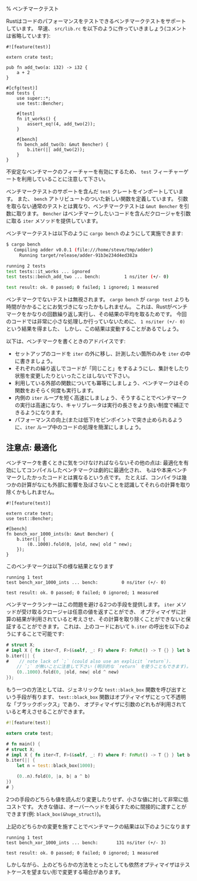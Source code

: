 % ベンチマークテスト
<!-- % Benchmark tests -->

<!-- Rust supports benchmark tests, which can test the performance of your -->
<!-- code. Let's make our `src/lib.rs` look like this (comments elided): -->
Rustはコードのパフォーマンスをテストできるベンチマークテストをサポートしています。
早速、 `src/lib.rc` を以下のように作っていきましょう(コメントは省略しています):

```rust,ignore
#![feature(test)]

extern crate test;

pub fn add_two(a: i32) -> i32 {
    a + 2
}

#[cfg(test)]
mod tests {
    use super::*;
    use test::Bencher;

    #[test]
    fn it_works() {
        assert_eq!(4, add_two(2));
    }

    #[bench]
    fn bench_add_two(b: &mut Bencher) {
        b.iter(|| add_two(2));
    }
}
```

<!-- Note the `test` feature gate, which enables this unstable feature. -->
不安定なベンチマークのフィーチャーを有効にするため、 `test` フィーチャーゲートを利用していることに注意して下さい。

<!-- We've imported the `test` crate, which contains our benchmarking support. -->
<!-- We have a new function as well, with the `bench` attribute. Unlike regular -->
<!-- tests, which take no arguments, benchmark tests take a `&mut Bencher`. This -->
<!-- `Bencher` provides an `iter` method, which takes a closure. This closure -->
<!-- contains the code we'd like to benchmark. -->
ベンチマークテストのサポートを含んだ `test` クレートをインポートしています。
また、 `bench` アトリビュートのついた新しい関数を定義しています。
引数を取らない通常のテストとは異なり、ベンチマークテストは `&mut Bencher` を引数に取ります。
`Bencher` はベンチマークしたいコードを含んだクロージャを引数に取る `iter` メソッドを提供しています。

<!-- We can run benchmark tests with `cargo bench`: -->
ベンチマークテストは以下のように `cargo bench` のようにして実施できます:

```bash
$ cargo bench
   Compiling adder v0.0.1 (file:///home/steve/tmp/adder)
     Running target/release/adder-91b3e234d4ed382a

running 2 tests
test tests::it_works ... ignored
test tests::bench_add_two ... bench:         1 ns/iter (+/- 0)

test result: ok. 0 passed; 0 failed; 1 ignored; 1 measured
```

<!-- Our non-benchmark test was ignored. You may have noticed that `cargo bench` -->
<!-- takes a bit longer than `cargo test`. This is because Rust runs our benchmark -->
<!-- a number of times, and then takes the average. Because we're doing so little -->
<!-- work in this example, we have a `1 ns/iter (+/- 0)`, but this would show -->
<!-- the variance if there was one. -->
ベンチマークでないテストは無視されます。
`cargo bench` が `cargo test` よりも時間がかかることにお気づきになったかもしれません。
これは、Rustがベンチマークをかなりの回数繰り返し実行し、その結果の平均を取るためです。
今回のコードでは非常に小さな処理しか行っていないために、 `1 ns/iter (+/- 0)` という結果を得ました、
しかし、この結果は変動することがあるでしょう。

<!-- Advice on writing benchmarks: -->
以下は、ベンチマークを書くときのアドバイスです:


<!-- * Move setup code outside the `iter` loop; only put the part you want to measure inside -->
<!-- * Make the code do "the same thing" on each iteration; do not accumulate or change state -->
<!-- * Make the outer function idempotent too; the benchmark runner is likely to run -->
<!--   it many times -->
<!-- *  Make the inner `iter` loop short and fast so benchmark runs are fast and the -->
<!--    calibrator can adjust the run-length at fine resolution -->
<!-- * Make the code in the `iter` loop do something simple, to assist in pinpointing -->
<!--   performance improvements (or regressions) -->
* セットアップのコードを `iter` の外に移し、計測したい箇所のみを `iter` の中に書きましょう。
* それぞれの繰り返しでコードが「同じこと」をするようにし、集計をしたり状態を変更したりといったことはしないで下さい。
* 利用している外部の関数についても冪等にしましょう、ベンチマークはその関数をおそらく何度も実行します。
* 内側の `iter` ループを短く高速にしましょう、そうすることでベンチマークの実行は高速になり、キャリブレータは実行の長さをより良い制度で補正できるようになります。
* パフォーマンスの向上(または低下)をピンポイントで突き止められるように、`iter` ループ中のコードの処理を簡潔にしましょう。

<!-- ## Gotcha: optimizations -->
## 注意点: 最適化

<!-- There's another tricky part to writing benchmarks: benchmarks compiled with -->
<!-- optimizations activated can be dramatically changed by the optimizer so that -->
<!-- the benchmark is no longer benchmarking what one expects. For example, the -->
<!-- compiler might recognize that some calculation has no external effects and -->
<!-- remove it entirely. -->
ベンチマークを書くときに気をつけなければならないその他の点は: 最適化を有効にしてコンパイルしたベンチマークは劇的に最適化され、
もはや本来ベンチマークしたかったコードとは異なるという点です。
たとえば、コンパイラは幾つかの計算がなにも外部に影響を及ぼさないことを認識してそれらの計算を取り除くかもしれません。

```rust,ignore
#![feature(test)]

extern crate test;
use test::Bencher;

#[bench]
fn bench_xor_1000_ints(b: &mut Bencher) {
    b.iter(|| {
        (0..1000).fold(0, |old, new| old ^ new);
    });
}
```

<!-- gives the following results -->
このベンチマークは以下の様な結果となります

```text
running 1 test
test bench_xor_1000_ints ... bench:         0 ns/iter (+/- 0)

test result: ok. 0 passed; 0 failed; 0 ignored; 1 measured
```

<!-- The benchmarking runner offers two ways to avoid this. Either, the closure that -->
<!-- the `iter` method receives can return an arbitrary value which forces the -->
<!-- optimizer to consider the result used and ensures it cannot remove the -->
<!-- computation entirely. This could be done for the example above by adjusting the -->
<!-- `b.iter` call to -->
ベンチマークランナーはこの問題を避ける2つの手段を提供します。
`iter` メソッドが受け取るクロージャは任意の値を返すことができ、
オプティマイザに計算の結果が利用されていると考えさせ、その計算を取り除くことができないと保証することができます。
これは、上のコードにおいて `b.iter` の呼出を以下のようにすることで可能です:

```rust
# struct X;
# impl X { fn iter<T, F>(&self, _: F) where F: FnMut() -> T {} } let b = X;
b.iter(|| {
#    // note lack of `;` (could also use an explicit `return`).
    // `;` が無いことに注意して下さい (明示的な `return` を使うこともできます)。
    (0..1000).fold(0, |old, new| old ^ new)
});
```

<!-- Or, the other option is to call the generic `test::black_box` function, which -->
<!-- is an opaque "black box" to the optimizer and so forces it to consider any -->
<!-- argument as used. -->
もう一つの方法としては、ジェネリックな `test::black_box` 関数を呼び出すという手段が有ります、
`test::black_box` 関数はオプティマイザにとって不透明な「ブラックボックス」であり、
オプティマイザに引数のどれもが利用されていると考えさせることができます。

```rust
#![feature(test)]

extern crate test;

# fn main() {
# struct X;
# impl X { fn iter<T, F>(&self, _: F) where F: FnMut() -> T {} } let b = X;
b.iter(|| {
    let n = test::black_box(1000);

    (0..n).fold(0, |a, b| a ^ b)
})
# }
```

<!-- Neither of these read or modify the value, and are very cheap for small values. -->
<!-- Larger values can be passed indirectly to reduce overhead (e.g. -->
<!-- `black_box(&huge_struct)`). -->
2つの手段のどちらも値を読んだり変更したりせず、小さな値に対して非常に低コストです。
大きな値は、オーバーヘッドを減らすために間接的に渡すことができます(例: `black_box(&huge_struct)`)。

<!-- Performing either of the above changes gives the following benchmarking results -->
上記のどちらかの変更を施すことでベンチマークの結果は以下のようになります

```text
running 1 test
test bench_xor_1000_ints ... bench:       131 ns/iter (+/- 3)

test result: ok. 0 passed; 0 failed; 0 ignored; 1 measured
```

<!-- However, the optimizer can still modify a testcase in an undesirable manner -->
<!-- even when using either of the above. -->
しかしながら、上のどちらかの方法をとったとしても依然オプティマイザはテストケースを望まない形で変更する場合があります。
